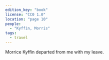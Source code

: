 ```yaml
---
edition_key: "book"
license: "CC0 1.0"
location: "page 10"
people:
  - "Kyffin, Morris"
tags:
  - travel
---
```

Morrice Kyffin departed
from me with my leave.
